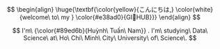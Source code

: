 $$
\begin{align}
\huge{\textbf{\color{yellow}{こんにちは,} \color{white}{welcome\ to\ my } \color{#e38ad0}{GI🐥HUB}}}
\end{align}
$$

$$
I'm\
{\color{#89ed6b}{Huỳnh\ Tuấn\ Nam}}
. I'm\ studying\ Data\ Science\ at\ Ho\ Chi\ Minh\ City\ University\ of\ Science\.
$$
